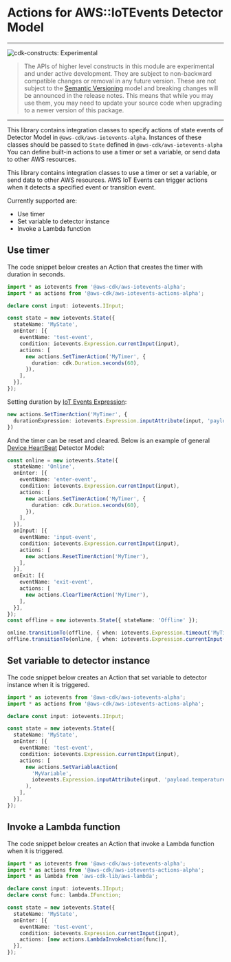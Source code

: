 # Actions for AWS::IoTEvents Detector Model
<!--BEGIN STABILITY BANNER-->

---

![cdk-constructs: Experimental](https://img.shields.io/badge/cdk--constructs-experimental-important.svg?style=for-the-badge)

> The APIs of higher level constructs in this module are experimental and under active development.
> They are subject to non-backward compatible changes or removal in any future version. These are
> not subject to the [Semantic Versioning](https://semver.org/) model and breaking changes will be
> announced in the release notes. This means that while you may use them, you may need to update
> your source code when upgrading to a newer version of this package.

---

<!--END STABILITY BANNER-->

This library contains integration classes to specify actions of state events of Detector Model in `@aws-cdk/aws-iotevents-alpha`.
Instances of these classes should be passed to `State` defined in `@aws-cdk/aws-iotevents-alpha`
You can define built-in actions to use a timer or set a variable, or send data to other AWS resources.

This library contains integration classes to use a timer or set a variable, or send data to other AWS resources.
AWS IoT Events can trigger actions when it detects a specified event or transition event.

Currently supported are:

- Use timer
- Set variable to detector instance
- Invoke a Lambda function

## Use timer

The code snippet below creates an Action that creates the timer with duration in seconds.

```ts
import * as iotevents from '@aws-cdk/aws-iotevents-alpha';
import * as actions from '@aws-cdk/aws-iotevents-actions-alpha';

declare const input: iotevents.IInput;

const state = new iotevents.State({
  stateName: 'MyState',
  onEnter: [{
    eventName: 'test-event',
    condition: iotevents.Expression.currentInput(input),
    actions: [
      new actions.SetTimerAction('MyTimer', {
        duration: cdk.Duration.seconds(60),
      }),
    ],
  }],
});
```

Setting duration by [IoT Events Expression](https://docs.aws.amazon.com/iotevents/latest/developerguide/iotevents-expressions.html):

```ts
new actions.SetTimerAction('MyTimer', {
  durationExpression: iotevents.Expression.inputAttribute(input, 'payload.durationSeconds'),
})
```

And the timer can be reset and cleared. Below is an example of general
[Device HeartBeat](https://docs.aws.amazon.com/iotevents/latest/developerguide/iotevents-examples-dhb.html)
Detector Model:

```ts
const online = new iotevents.State({
  stateName: 'Online',
  onEnter: [{
    eventName: 'enter-event',
    condition: iotevents.Expression.currentInput(input),
    actions: [
      new actions.SetTimerAction('MyTimer', {
        duration: cdk.Duration.seconds(60),
      }),
    ],
  }],
  onInput: [{
    eventName: 'input-event',
    condition: iotevents.Expression.currentInput(input),
    actions: [
      new actions.ResetTimerAction('MyTimer'),
    ],
  }],
  onExit: [{
    eventName: 'exit-event',
    actions: [
      new actions.ClearTimerAction('MyTimer'),
    ],
  }],
});
const offline = new iotevents.State({ stateName: 'Offline' });

online.transitionTo(offline, { when: iotevents.Expression.timeout('MyTimer') });
offline.transitionTo(online, { when: iotevents.Expression.currentInput(input) });
```

## Set variable to detector instance

The code snippet below creates an Action that set variable to detector instance
when it is triggered.

```ts
import * as iotevents from '@aws-cdk/aws-iotevents-alpha';
import * as actions from '@aws-cdk/aws-iotevents-actions-alpha';

declare const input: iotevents.IInput;

const state = new iotevents.State({
  stateName: 'MyState',
  onEnter: [{
    eventName: 'test-event',
    condition: iotevents.Expression.currentInput(input),
    actions: [
      new actions.SetVariableAction(
        'MyVariable',
        iotevents.Expression.inputAttribute(input, 'payload.temperature'),
      ),
    ],
  }],
});
```

## Invoke a Lambda function

The code snippet below creates an Action that invoke a Lambda function
when it is triggered.

```ts
import * as iotevents from '@aws-cdk/aws-iotevents-alpha';
import * as actions from '@aws-cdk/aws-iotevents-actions-alpha';
import * as lambda from 'aws-cdk-lib/aws-lambda';

declare const input: iotevents.IInput;
declare const func: lambda.IFunction;

const state = new iotevents.State({
  stateName: 'MyState',
  onEnter: [{
    eventName: 'test-event',
    condition: iotevents.Expression.currentInput(input),
    actions: [new actions.LambdaInvokeAction(func)],
  }],
});
```
